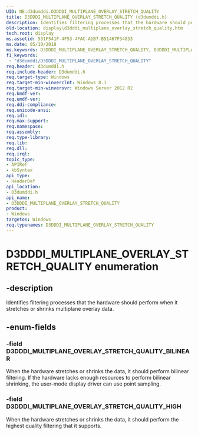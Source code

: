 ```yaml
---
UID: NE:d3dumddi.D3DDDI_MULTIPLANE_OVERLAY_STRETCH_QUALITY
title: D3DDDI_MULTIPLANE_OVERLAY_STRETCH_QUALITY (d3dumddi.h)
description: Identifies filtering processes that the hardware should perform when it stretches or shrinks multiplane overlay data.
old-location: display\d3dddi_multiplane_overlay_stretch_quality.htm
tech.root: display
ms.assetid: 531F541F-4F53-4FAC-A1B7-B51467F34833
ms.date: 05/10/2018
ms.keywords: D3DDDI_MULTIPLANE_OVERLAY_STRETCH_QUALITY, D3DDDI_MULTIPLANE_OVERLAY_STRETCH_QUALITY enumeration [Display Devices], D3DDDI_MULTIPLANE_OVERLAY_STRETCH_QUALITY_BILINEAR, D3DDDI_MULTIPLANE_OVERLAY_STRETCH_QUALITY_HIGH, d3dumddi/D3DDDI_MULTIPLANE_OVERLAY_STRETCH_QUALITY, d3dumddi/D3DDDI_MULTIPLANE_OVERLAY_STRETCH_QUALITY_BILINEAR, d3dumddi/D3DDDI_MULTIPLANE_OVERLAY_STRETCH_QUALITY_HIGH, display.d3dddi_multiplane_overlay_stretch_quality
f1_keywords:
 - "d3dumddi/D3DDDI_MULTIPLANE_OVERLAY_STRETCH_QUALITY"
req.header: d3dumddi.h
req.include-header: D3dumddi.h
req.target-type: Windows
req.target-min-winverclnt: Windows 8.1
req.target-min-winversvr: Windows Server 2012 R2
req.kmdf-ver: 
req.umdf-ver: 
req.ddi-compliance: 
req.unicode-ansi: 
req.idl: 
req.max-support: 
req.namespace: 
req.assembly: 
req.type-library: 
req.lib: 
req.dll: 
req.irql: 
topic_type:
- APIRef
- kbSyntax
api_type:
- HeaderDef
api_location:
- D3dumddi.h
api_name:
- D3DDDI_MULTIPLANE_OVERLAY_STRETCH_QUALITY
product:
- Windows
targetos: Windows
req.typenames: D3DDDI_MULTIPLANE_OVERLAY_STRETCH_QUALITY
---
```


# D3DDDI_MULTIPLANE_OVERLAY_STRETCH_QUALITY enumeration


## -description


Identifies filtering processes that the hardware should perform when it stretches or shrinks multiplane overlay data.


## -enum-fields




### -field D3DDDI_MULTIPLANE_OVERLAY_STRETCH_QUALITY_BILINEAR

When the hardware stretches or shrinks the data, it should perform bilinear filtering. If the hardware lacks enough resources to perform bilinear shrinking, the user-mode display driver can use point sampling.


### -field D3DDDI_MULTIPLANE_OVERLAY_STRETCH_QUALITY_HIGH

When the hardware stretches or shrinks the data, it should perform the highest quality filtering that it supports.

